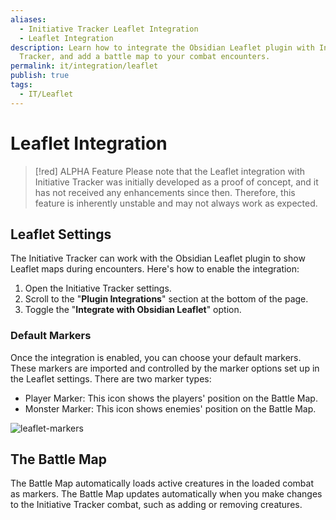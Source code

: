 ```yaml
---
aliases:
  - Initiative Tracker Leaflet Integration
  - Leaflet Integration
description: Learn how to integrate the Obsidian Leaflet plugin with Initiative
  Tracker, and add a battle map to your combat encounters.
permalink: it/integration/leaflet
publish: true
tags:
  - IT/Leaflet
---
```


# Leaflet Integration

> [!red] ALPHA Feature 
> Please note that the Leaflet integration with Initiative Tracker was initially developed as a proof of concept, and it has not received any enhancements since then. Therefore, this feature is inherently unstable and may not always work as expected.

## Leaflet Settings

The Initiative Tracker can work with the Obsidian Leaflet plugin to show Leaflet maps during encounters. Here's how to enable the integration:

1.  Open the Initiative Tracker settings.
2.  Scroll to the "**Plugin Integrations**" section at the bottom of the page.
3.  Toggle the "**Integrate with Obsidian Leaflet**" option.

### Default Markers

Once the integration is enabled, you can choose your default markers. These markers are imported and controlled by the marker options set up in the Leaflet settings. There are two marker types:

-   Player Marker: This icon shows the players' position on the Battle Map.
-   Monster Marker: This icon shows enemies' position on the Battle Map.

![leaflet-markers](https://github.com/javalent/fantasy-statblocks/blob/gh-pages/images/initiative-tracker/IT-leaflet-settings.png?raw=true)

## The Battle Map

The Battle Map automatically loads active creatures in the loaded combat as markers. The Battle Map updates automatically when you make changes to the Initiative Tracker combat, such as adding or removing creatures.



